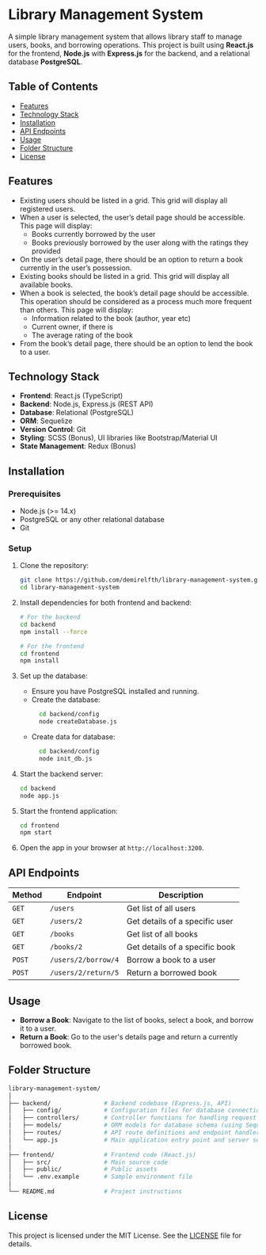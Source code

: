 # Library Management System

A simple library management system that allows library staff to manage users, books, and borrowing operations. This project is built using **React.js** for the frontend, **Node.js** with **Express.js** for the backend, and a relational database **PostgreSQL**. 


## Table of Contents
- [Features](#features)
- [Technology Stack](#technology-stack)
- [Installation](#installation)
- [API Endpoints](#api-endpoints)
- [Usage](#usage)
- [Folder Structure](#folder-structure)
- [License](#license)


## Features

- Existing users should be listed in a grid. This grid will display all registered users.
- When a user is selected, the user’s detail page should be accessible. This page will display:
  - Books currently borrowed by the user
  - Books previously borrowed by the user along with the ratings they provided
- On the user’s detail page, there should be an option to return a book currently in the user’s possession.
- Existing books should be listed in a grid. This grid will display all available books.
- When a book is selected, the book’s detail page should be accessible. This operation should be considered as a process much more frequent than others. This page will display:
  - Information related to the book (author, year etc)
  - Current owner, if there is
  - The average rating of the book
- From the book’s detail page, there should be an option to lend the book to a user.

## Technology Stack

- **Frontend**: React.js (TypeScript)
- **Backend**: Node.js, Express.js (REST API)
- **Database**: Relational (PostgreSQL)
- **ORM**: Sequelize
- **Version Control**: Git
- **Styling**: SCSS (Bonus), UI libraries like Bootstrap/Material UI
- **State Management**: Redux (Bonus)
  
## Installation

### Prerequisites
- Node.js (>= 14.x)
- PostgreSQL or any other relational database
- Git

### Setup

1. Clone the repository:
    ```bash
    git clone https://github.com/demirelfth/library-management-system.git
    cd library-management-system
    ```

2. Install dependencies for both frontend and backend:

    ```bash
    # For the backend
    cd backend
    npm install --force

    # For the frontend
    cd frontend
    npm install
    ```

3. Set up the database:
    - Ensure you have PostgreSQL installed and running.
    - Create the database:
      ```bash
        cd backend/config
        node createDatabase.js
      ```
    - Create data for database:
      ```bash
        cd backend/config
        node init_db.js
      ```

4. Start the backend server:
    ```bash
    cd backend
    node app.js
    ```

5. Start the frontend application:
    ```bash
    cd frontend
    npm start
    ```

7. Open the app in your browser at `http://localhost:3200`.

## API Endpoints

| Method | Endpoint                  | Description                           |
|--------|---------------------------|---------------------------------------|
| `GET`  | `/users`                  | Get list of all users                 |
| `GET`  | `/users/2`                | Get details of a specific user        |
| `GET`  | `/books`                  | Get list of all books                 |
| `GET`  | `/books/2`                | Get details of a specific book        |
| `POST` | `/users/2/borrow/4`       | Borrow a book to a user               |
| `POST` | `/users/2/return/5`       | Return a borrowed book                |


## Usage

- **Borrow a Book**: Navigate to the list of books, select a book, and borrow it to a user.
- **Return a Book**: Go to the user's details page and return a currently borrowed book.

## Folder Structure

```bash
library-management-system/
│
├── backend/               # Backend codebase (Express.js, API)
│   ├── config/            # Configuration files for database connection and initialization
│   ├── controllers/       # Controller functions for handling request and responses
│   ├── models/            # ORM models for database schema (using Sequelize)
│   ├── routes/            # API route definitions and endpoint handlers
│   └── app.js             # Main application entry point and server setup
│
├── frontend/              # Frontend code (React.js)
│   ├── src/               # Main source code
│   ├── public/            # Public assets
│   └── .env.example       # Sample environment file
│
└── README.md              # Project instructions
```


## License
This project is licensed under the MIT License. See the [LICENSE](https://github.com/demirelfth/library-management-system?tab=MIT-1-ov-file) file for details.